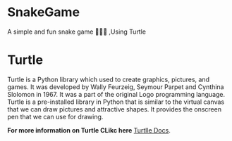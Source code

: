 # SnakeGame

A simple and fun snake game 🐍🤘🔥 ,Using Turtle

# Turtle
Turtle is a Python library which used to create graphics, pictures, and games.
It was developed by Wally Feurzeig, Seymour Parpet and Cynthina Slolomon in 1967. It was a part of the original Logo programming language.
Turtle is a pre-installed library in Python that is similar to the virtual canvas that we can draw pictures and attractive shapes. 
It provides the onscreen pen that we can use for drawing.

**For more information on Turtle CLikc here** [Turtlle Docs](https://docs.python.org/3/library/turtle.html).



